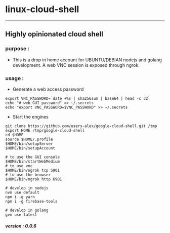 # linux-cloud-shell
--------
## Highly opinionated cloud shell

### purpose :
- This is a drop in home account for UBUNTU/DEBIAN nodejs and golang
  development.  A web VNC session is exposed through ngrok.

### usage :

- Generate a web access password
```
export VNC_PASSWORD=`date +%s | sha256sum | base64 | head -c 32`
echo "# web GUI password" >> ~/.secrets
echo "export VNC_PASSWORD=$VNC_PASSWORD" >> ~/.secrets
```
- Start the engines
```
git clone https://github.com/users-alex/google-cloud-shell.git /tmp
export HOME /tmp/google-cloud-shell
cd $HOME
source $HOME/.profile
$HOME/bin/setupServer
$HOME/bin/setupAccount

# to use the GUI console
$HOME/bin/startWebMedium
# to use vnc
$HOME/bin/ngrok tcp 5901
# to use the browser
$HOME/bin/ngrok http 6901

# develop in nodejs
nvm use default
npm i -g yarn
npm i -g firebase-tools

# develop in golang
gvm use latest

```



##### version : 0.0.6

